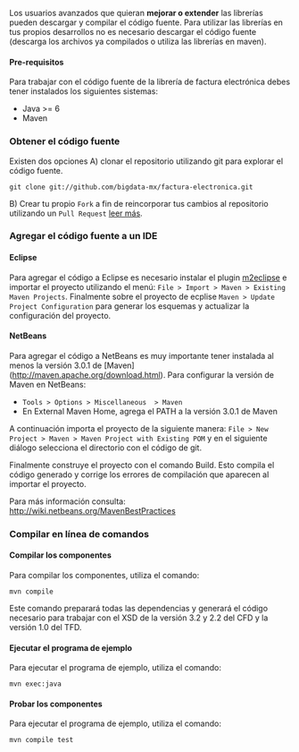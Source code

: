 Los usuarios avanzados que quieran **mejorar o extender** las librerías pueden descargar y compilar el código fuente. Para utilizar las librerías en tus propios desarrollos no es necesario descargar el código fuente (descarga los archivos ya compilados o utiliza las librerías en maven).

#### Pre-requisitos
Para trabajar con el código fuente de la librería de factura electrónica debes tener instalados los siguientes sistemas:

* Java >= 6
* Maven

### Obtener el código fuente
Existen dos opciones A) clonar el repositorio utilizando git para explorar el código fuente.

```
git clone git://github.com/bigdata-mx/factura-electronica.git
```

B) Crear tu propio `Fork` a fin de reincorporar tus cambios al repositorio utilizando un `Pull Request` [leer más](https://help.github.com/articles/fork-a-repo). 

### Agregar el código fuente a un IDE

#### Eclipse

Para agregar el código a Eclipse es necesario instalar el plugin [m2eclipse](http://m2eclipse.sonatype.org/installing-m2eclipse.html) 
e importar el proyecto utilizando el menú: `File > Import > Maven > Existing Maven Projects`.
Finalmente sobre el proyecto de ecplise `Maven > Update Project Configuration` para generar los esquemas y actualizar la configuración del proyecto.

#### NetBeans
Para agregar el código a NetBeans es muy importante tener instalada al menos la versión 3.0.1 de [Maven]
(http://maven.apache.org/download.html). Para configurar la versión de Maven en NetBeans:

* `Tools > Options > Miscellaneous  > Maven`
* En External Maven Home, agrega el PATH a la versión 3.0.1 de Maven

A continuación importa el proyecto de la siguiente manera: `File > New Project > Maven > Maven Project with Existing POM` 
y en el siguiente diálogo selecciona el directorio con el código de git.  

Finalmente construye el proyecto con el comando Build. Esto compila el código generado y corrige los errores de compilación que aparecen al importar el proyecto.

Para más información consulta: http://wiki.netbeans.org/MavenBestPractices

### Compilar en línea de comandos

#### Compilar los componentes
Para compilar los componentes, utiliza el comando:
```
mvn compile
```

Este comando preparará todas las dependencias y generará el código necesario 
para trabajar con el XSD de la versión 3.2 y 2.2 del CFD y la versión 1.0 del 
TFD.

#### Ejecutar el programa de ejemplo
Para ejecutar el programa de ejemplo, utiliza el comando:
```
mvn exec:java
```

#### Probar los componentes
Para ejecutar el programa de ejemplo, utiliza el comando:
```
mvn compile test
```